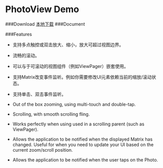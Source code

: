 PhotoView Demo
====================
###Download
    <a href="app/photoview-demo.apk" target="_blank" title="点击下载到本地">本地下载</a>
###Document

###Features

- 支持多点触控或双击放大、缩小，放大可超过视图边界。
- 流畅的滚动。
- 可以与于可滚动的视图组件（例如ViewPager）嵌套使用。
- 支持Matrix改变事件监听。例如你需要修改UI元素依赖当前的缩放/滚动状态。
- 支持单击、双击事件监听。


- Out of the box zooming, using multi-touch and double-tap.
- Scrolling, with smooth scrolling fling.
- Works perfectly when using used in a scrolling parent (such as ViewPager).
- Allows the application to be notified when the displayed Matrix has changed. Useful for when you need to update your UI based on the current zoom/scroll position.
- Allows the application to be notified when the user taps on the Photo.
